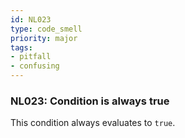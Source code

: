 ```yaml
---
id: NL023
type: code_smell
priority: major
tags:
- pitfall 
- confusing 
---
```


### NL023: Condition is always true
This condition always evaluates to `true`.
